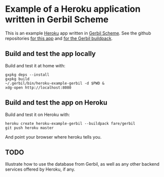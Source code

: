 # Example of a Heroku application written in Gerbil Scheme

This is an example [Heroku](https://heroku.com) app
written in [Gerbil Scheme](https://cons.io).
See the github repositories
[for this app](https://github.com/heroku-gerbil/heroku-example-gerbil) and
[for the Gerbil buildpack](https://github.com/heroku-gerbil/heroku-buildpack-gerbil).

## Build and test the app locally
Build and test it at home with:
```shell
gxpkg deps --install
gxpkg build
~/.gerbil/bin/heroku-example-gerbil -d $PWD &
xdg-open http://localhost:8080
```

## Build and test the app on Heroku
Build and test it on Heroku with:
```shell
heroku create heroku-example-gerbil --buildpack fare/gerbil
git push heroku master
```
And point your browser where heroku tells you.

## TODO
Illustrate how to use the database from Gerbil,
as well as any other backend services offered by Heroku, if any.
